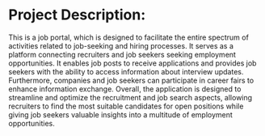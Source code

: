 # Project Description: 

This is a job portal, which is designed to facilitate the entire spectrum of activities related to job-seeking and hiring processes. It serves as a platform connecting recruiters and job seekers seeking employment opportunities. It enables job posts to receive applications and provides job seekers with the ability to access information about interview updates. Furthermore, companies and job seekers can participate in career fairs to enhance information exchange. Overall, the application is designed to streamline and optimize the recruitment and job search aspects, allowing recruiters to find the most suitable candidates for open positions while giving job seekers valuable insights into a multitude of employment opportunities.

